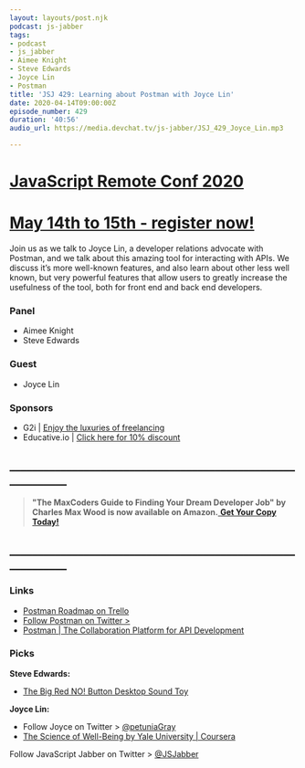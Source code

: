 ```yaml
---
layout: layouts/post.njk
podcast: js-jabber
tags:
- podcast
- js_jabber
- Aimee Knight
- Steve Edwards
- Joyce Lin
- Postman
title: 'JSJ 429: Learning about Postman with Joyce Lin'
date: 2020-04-14T09:00:00Z
episode_number: 429
duration: '40:56'
audio_url: https://media.devchat.tv/js-jabber/JSJ_429_Joyce_Lin.mp3

---
```

# [JavaScript Remote Conf 2020](https://devchat.tv/conferences/javascript-remote-2020/ "JavaScript Remote Conf 2020")

# [May 14th to 15th - register now!](https://devchat.tv/conferences/javascript-remote-2020/ "JavaScript Remote Conf 2020")

Join us as we talk to Joyce Lin, a developer relations advocate with Postman, and we talk about this amazing tool for interacting with APIs. We discuss it’s more well-known features, and also learn about other less well known, but very powerful features that allow users to greatly increase the usefulness of the tool, both for front end and back end developers.

### **Panel**

* Aimee Knight
* Steve Edwards

### **Guest**

* Joyce Lin

### **Sponsors**

* G2i | [Enjoy the luxuries of freelancing](https://www.g2i.co/?utm_source=Javascript_Jabber&utm_medium=Podcast&utm_campaign=DevChat)
* Educative.io | [Click here for 10% discount](https://www.educative.io/jabber)

## **____________________________________________________________**

> **"The MaxCoders Guide to Finding Your Dream Developer Job" by Charles Max Wood is now available on Amazon.**[ **Get Your Copy Today!**](https://www.amazon.com/gp/product/B081MBL5C9/ref=as_li_ss_tl?ie=UTF8&linkCode=sl1&tag=devchattv-20&linkId=9d61363241636e2546ef46abba198746&language=en_US)

## **____________________________________________________________**

### **Links**

* [Postman Roadmap on Trello](https://trello.com/b/4N7PnHAz/postman-roadmap-for-developers)
* [Follow Postman on Twitter >](https://twitter.com/getpostman)
* [Postman | The Collaboration Platform for API Development](https://www.postman.com/)

### **Picks**

**Steve Edwards:**

* [The Big Red NO! Button Desktop Sound Toy](https://www.amazon.com/Big-Red-Button-Desktop-Sound/dp/B00I49MWKU)

**Joyce Lin:**

* Follow Joyce on Twitter > [@petuniaGray](https://twitter.com/petuniaGray)
* [The Science of Well-Being by Yale University | Coursera](https://www.coursera.org/learn/the-science-of-well-being)

Follow JavaScript Jabber on Twitter > [@JSJabber](https://twitter.com/JSJabber)